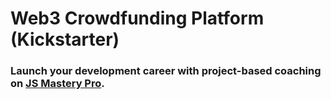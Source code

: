 # Web3 Crowdfunding Platform (Kickstarter)

### Launch your development career with project-based coaching on [JS Mastery Pro](https://www.jsmastery.pro).
